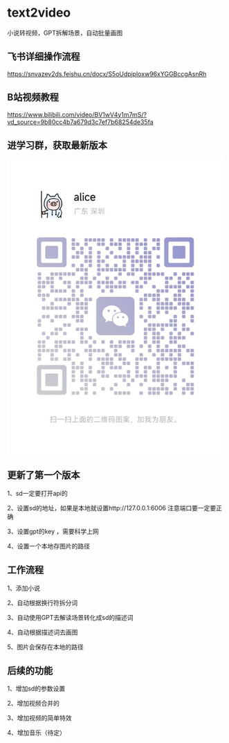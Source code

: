 # text2video
小说转视频，GPT拆解场景，自动批量画图

## 飞书详细操作流程
https://snvazev2ds.feishu.cn/docx/S5oUdpjploxw96xYGGBccgAsnRh

## B站视频教程
https://www.bilibili.com/video/BV1wV4y1m7mS/?vd_source=9b80cc4b7a679d3c7ef7b68254de35fa

## 进学习群，获取最新版本

<img src="https://raw.githubusercontent.com/hexiaochun/text2video/main/1471686320389_.pic.jpg" alt="alt text" width="500"/>



## 更新了第一个版本
1、sd一定要打开api的

2、设置sd的地址，如果是本地就设置http://127.0.0.1:6006  注意端口要一定要正确

3、设置gpt的key ，需要科学上网

4、设置一个本地存图片的路径


## 工作流程
1、添加小说

2、自动根据换行符拆分词

3、自动使用GPT去解读场景转化成sd的描述词

4、自动根据描述词去画图

5、图片会保存在本地的路径


## 后续的功能
1、增加sd的参数设置

2、增加视频合并的

3、增加视频的简单特效

4、增加音乐（待定）
